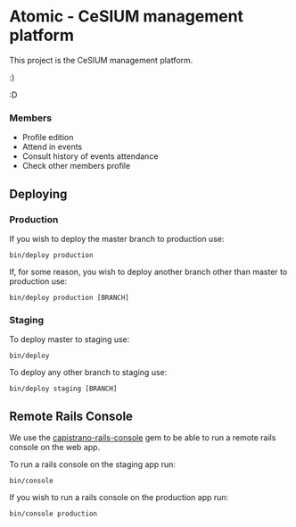 # Atomic - CeSIUM management platform

This project is the CeSIUM management platform.



:)


:D

### Members

- Profile edition
- Attend in events
- Consult history of events attendance
- Check other members profile

## Deploying

### Production

If you wish to deploy the master branch to production use:

`bin/deploy production`

If, for some reason, you wish to deploy another branch other than master to production use:

`bin/deploy production [BRANCH]`

### Staging

To deploy master to staging use:

`bin/deploy`

To deploy any other branch to staging use:

`bin/deploy staging [BRANCH]`

## Remote Rails Console

We use the [capistrano-rails-console](https://github.com/ydkn/capistrano-rails-console) gem to be able to run a remote rails console on the web app.

To run a rails console on the staging app run:

`bin/console`

If you wish to run a rails console on the production app run:

`bin/console production`
